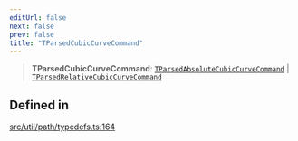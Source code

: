 ```yaml
---
editUrl: false
next: false
prev: false
title: "TParsedCubicCurveCommand"
---
```


> **TParsedCubicCurveCommand**: [`TParsedAbsoluteCubicCurveCommand`](/api/namespaces/util/type-aliases/tparsedabsolutecubiccurvecommand/) \| [`TParsedRelativeCubicCurveCommand`](/api/namespaces/util/type-aliases/tparsedrelativecubiccurvecommand/)

## Defined in

[src/util/path/typedefs.ts:164](https://github.com/fabricjs/fabric.js/blob/v6.0.0-rc4/src/util/path/typedefs.ts#L164)
